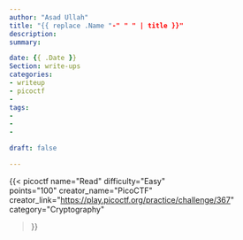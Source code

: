 ```yaml
---
author: "Asad Ullah"
title: "{{ replace .Name "-" " " | title }}"
description: 
summary: 

date: {{ .Date }}
Section: write-ups
categories:
- writeup
- picoctf
- 
tags:
- 
- 
- 

draft: false

---
```


{{< 
picoctf
name="Read" 
difficulty="Easy"  
points="100"
creator_name="PicoCTF" creator_link="https://play.picoctf.org/practice/challenge/367" 
category="Cryptography"
>}}


&nbsp;